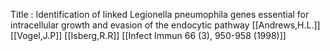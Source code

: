 Title : Identification of linked Legionella pneumophila genes essential for intracellular growth and evasion of the endocytic pathway
[[Andrews,H.L.]]
[[Vogel,J.P]]
[[Isberg,R.R]]
[[Infect Immun 66 (3), 950-958 (1998)]]